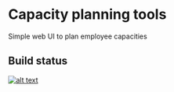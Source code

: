 # Capacity planning tools
Simple web UI to plan employee capacities

## Build status
[![alt text](https://travis-ci.org/egore/capacity-web.svg "Build status")](https://travis-ci.org/egore/capacity-web)
